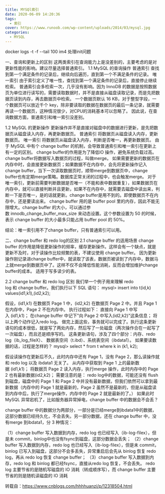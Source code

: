 ```yaml
---
title: MYSQl索引
date: 2020-06-09 14:20:36
tags: 
  - 索引
cover: https://www.runoob.com/wp-content/uploads/2014/03/mysql.jpg
categories:
  - MYSQL
---
```


  docker logs -t -f --tail 100 im4
处理init问题


一、查询和更新上的区别
这两类索引在查询能力上是没差别的，主要考虑的是对更新性能的影响。建议尽量选择普通索引。
1.1 MySQL 的查询操作
普通索引
查找到第一个满足条件的记录后，继续向后遍历，直到第一个不满足条件的记录。
唯一索引
由于索引定义了唯一性，查找到第一个满足条件的记录后，直接停止继续检索。
普通索引会多检索一次，几乎没有影响。因为 InnoDB 的数据是按照数据页为单位进行读写的，需要读取数据时，并不是直接从磁盘读取记录，而是先把数据页读到内存，再去数据页中检索。
一个数据页默认 16 KB，对于整型字段，一个数据页可以放近千个 key，除非要读取的数据在数据页的最后一条记录，就需要再读一个数据页，这种情况很少，对CPU的消耗基本可以忽略了。
因此说，在查询数据方面，普通索引和唯一索引没差别。


1.2 MySQL 的更新操作
更新操作并不是直接对磁盘中的数据进行更新，是先把数据页从磁盘读入内存，再更新数据页。
普通索引
将数据页从磁盘读入内存，更新数据页。
唯一索引
将数据页从磁盘读入内存，判断是否唯一，再更新数据页。
由于 MySQL 中有个 change buffer 的机制，会导致普通索引和唯一索引在更新上有一定的区别。
change buffer的作用是为了降低IO 操作，避免系统负载过高。change buffer将数据写入数据页的过程，叫做merge。
如果需要更新的数据页在内存中时，会直接更新数据页；如果数据不在内存中，会先将更新操作记入change buffer，当下一次读取数据页时，顺带merge到数据页中，change buffer也有定期merge策略。数据库正常关闭的过程中，也会触发merge。
对于唯一索引，更新前需要判断数据是否唯一（不能和表中数据重复），如果数据页在内存中，就可以直接判断并且更新，如果不在内存中，就需要去磁盘中读出来，判断一下是否唯一，是的话就更新。change buffer是用不到的。即使数据页不在内存中，还是要读出来。
change buffer 用的是 buffer pool 里的内存，因此不能无限增大。change buffer 的大小，可以通过参数 innodb_change_buffer_max_size 来动态设置。这个参数设置为 50 的时候，表示 change buffer 的大小最多只能占用 buffer pool 的 50%。

结论：唯一索引用不了change buffer，只有普通索引可以用。



二、change buffer 和 redo log的区别
2.1 change buffer 的适用场景
change buffer 的作用是降低更新操作的频率，缓存更新操作。这样会有一个缺点，就是更新不及时，对于读操作比较频繁的表，不建议使用 change buffer。
因为更新操作刚记录进change buffer中，就读取了该表，数据页被读到了内存中，数据马上就merge到数据页中了。这样不仅不会降低性能消耗，反而会增加维护change buffer的成本。
适用于写多读少的表。


2.2 change buffer 和 redo log 区别
我们举一个例子用来理解 redo log 和 change buffer。我们执行以下 SQL 语句：
mysql> insert into t(id,k) values(id1,k1),(id2,k2);


假设，(id1,k1) 在数据页 Page 1 中，(id2,k2) 在数据页 Page 2 中。并且 Page 1 在内存中，Page 2 不在内存中。
执行过程如下：
直接向 Page 1 中写入 (id1,k1)；
在change buffer 中记下"向 Page 2 中写入(id2,k2)"这条信息；
将以上两个动作记入redo log。
做完上面这些，事务就可以完成了。执行这条更新语句的成本很低，就是写了两处内存，然后写了一处磁盘（两次操作合在一起写了一次磁盘），而且还是顺序写的。
这条更新语句，涉及了四个部分：内存、redo log（ib_log_fileX）、 数据表空间（t.ibd）、系统表空间（ibdata1）。
如果要读数据的话，过程是怎样的？
mysql> select * from t where k in (k1, k2);


假设读操作在更新后不久，此时内存中还有 Page 1，没有 Page 2，那么读操作就和 redo log 以及 ibdata1 无关了。
从内存中获取到 Page 1 上的最新数据 (id1,k1)；
将数据页 Page 2 读入内存，执行merge 操作，此时内存中的 Page 2 也有最新数据(id2,k2)；
需要注意的是：
redo log中的数据，可能还没有 flush 到磁盘，磁盘中的 Page 1 和 Page 2 中并没有最新数据，但我们依然可以拿到最新数据（内存中的 Page 1 就是最新的，Page 2 虽然不是最新的，但是从磁盘读到内存中后，执行了merge操作，内存中的 Page 2 就是最新的了。）
如果此时 MySQL 异常宕机了，比如服务器异常掉电，change buffer 中的数据会不会丢？

change buffer 中的数据分为两部分，一部分是已经merge到ibdata1中的数据，这部分数据已经持久化，不会丢失。另一部分数据，还在 change buffer 中，没有merge 到ibdata1，分 3 种情况：

（1）change buffer 写入数据到内存，redo log 也已经写入（ib-log-filex），但是未 commit，binlog中也没有fsync到磁盘，这部分数据会丢失；
（2）change buffer 写入数据到内存，redo log 也已经写入（ib-log-filex），但是未 commit，binlog 已写入到磁盘，这部分不会多丢失，异常重启后会先从 binlog 恢复 redo log，再从 redo log 恢复 change buffer；
（3）change buffer 写入数据到内存，redo log 和 binlog 都已经fsync，直接从redo log 恢复，不会丢失。
redo log 主要节省的是随机写磁盘的 IO 消耗（转成顺序写），而 change buffer 主要节省的则是随机读磁盘的 IO 消耗


转载自：https://www.cnblogs.com/hhhhuanzi/p/12318504.html